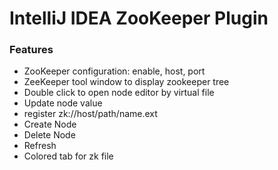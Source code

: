 IntelliJ IDEA ZooKeeper Plugin
=======================================

### Features

* ZooKeeper configuration: enable, host, port
* ZeeKeeper tool window to display zookeeper tree
* Double click to open node editor by virtual file
* Update node value
* register zk://host/path/name.ext
* Create Node
* Delete Node
* Refresh
* Colored tab for zk file

